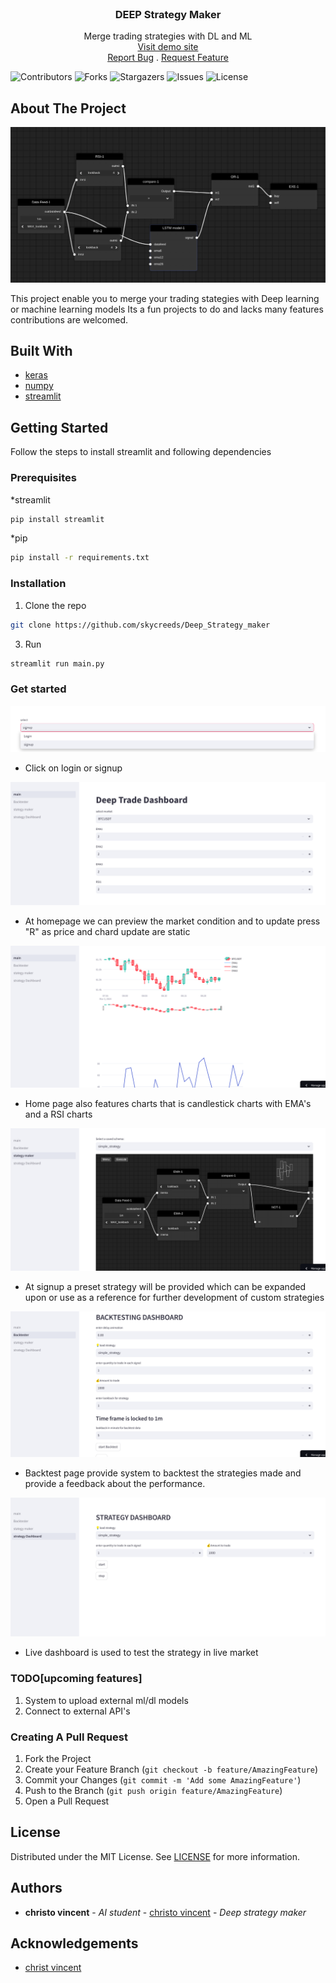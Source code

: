 <br/>
<p align="center">
  <h3 align="center">DEEP Strategy Maker</h3>

  <p align="center">
    Merge trading strategies with DL and ML
    <br/>
    <a href="https://deep-dash.streamlit.app/">Visit demo site<a/>
    <br/>
    <a href="https://github.com/skycreeds/Deep_Strategy_maker/issues">Report Bug</a>
    .
    <a href="https://github.com/skycreeds/Deep_Strategy_maker/issues">Request Feature</a>
  </p>
</p>

![Contributors](https://img.shields.io/github/contributors/skycreeds/Deep_Strategy_maker?color=dark-green) ![Forks](https://img.shields.io/github/forks/skycreeds/Deep_Strategy_maker?style=social) ![Stargazers](https://img.shields.io/github/stars/skycreeds/Deep_Strategy_maker?style=social) ![Issues](https://img.shields.io/github/issues/skycreeds/Deep_Strategy_maker) ![License](https://img.shields.io/github/license/skycreeds/Deep_Strategy_maker) 

## About The Project

![Screen Shot](screenshot.png)

This project enable you to merge your trading stategies with Deep learning or machine learning models
Its a fun projects to do and lacks many features contributions are welcomed. 

## Built With



* [keras](https://keras.io/)
* [numpy](https://numpy.org/)
* [streamlit](https://streamlit.io/)

## Getting Started

Follow the steps to install streamlit and following dependencies

### Prerequisites

*streamlit
```sh
pip install streamlit
```
*pip
```sh
pip install -r requirements.txt
```

### Installation


1. Clone the repo

```sh
git clone https://github.com/skycreeds/Deep_Strategy_maker
```

3. Run 

```sh
streamlit run main.py
```


### Get started

![Screen Shot](signup.png)
* Click on login or signup 

![home page](home1.png)
* At homepage we can preview the market condition and to update press "R" as price and chard update are static

![home page2](home2.png)
* Home page also features charts that is candlestick charts with EMA's and a RSI charts

![strategy maker](stratmaker.png)
* At signup a preset strategy will be provided which can be expanded upon or use as a reference for further development of custom strategies

![back test](backtest.png)
* Backtest page provide system to backtest the strategies made and provide a feedback about the performance.

![live dashboard](livedash.png)
* Live dashboard is used to test the strategy in live market


### TODO[upcoming features]
1. System to upload external ml/dl models
2. Connect to external API's

### Creating A Pull Request

1. Fork the Project
2. Create your Feature Branch (`git checkout -b feature/AmazingFeature`)
3. Commit your Changes (`git commit -m 'Add some AmazingFeature'`)
4. Push to the Branch (`git push origin feature/AmazingFeature`)
5. Open a Pull Request

## License

Distributed under the MIT License. See [LICENSE](https://github.com/skycreeds/Deep_Strategy_maker/blob/main/LICENSE.md) for more information.

## Authors

* **christo vincent** - *AI student* - [christo vincent](https://github.com/skycreeds) - *Deep strategy maker*

## Acknowledgements

* [christ vincent](https://github.com/skycreeds)

